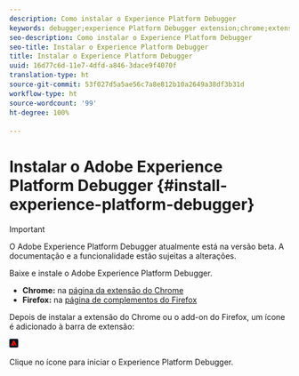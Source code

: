 ```yaml
---
description: Como instalar o Experience Platform Debugger
keywords: debugger;experience Platform Debugger extension;chrome;extension;install
seo-description: Como instalar o Experience Platform Debugger
seo-title: Instalar o Experience Platform Debugger
title: Instalar o Experience Platform Debugger
uuid: 16d77c6d-11e7-4dfd-a846-3dace9f4070f
translation-type: ht
source-git-commit: 53f027d5a5ae56c7a8e812b10a2649a38df3b31d
workflow-type: ht
source-wordcount: '99'
ht-degree: 100%

---
```



# Instalar o Adobe Experience Platform Debugger {#install-experience-platform-debugger}

>[!IMPORTANT]
>
>O Adobe Experience Platform Debugger atualmente está na versão beta. A documentação e a funcionalidade estão sujeitas a alterações.

Baixe e instale o Adobe Experience Platform Debugger.

* **Chrome:** na [página da extensão do Chrome](https://chrome.google.com/webstore/detail/adobe-experience-cloud-de/ocdmogmohccmeicdhlhhgepeaijenapj)
* **Firefox:** na [página de complementos do Firefox](https://addons.mozilla.org/pt-BR/firefox/addon/adobe-experience-platform-dbg/)

Depois de instalar a extensão do Chrome ou o add-on do Firefox, um ícone é adicionado à barra de extensão:

![](assets/start-icon.jpg)

Clique no ícone para iniciar o Experience Platform Debugger.

